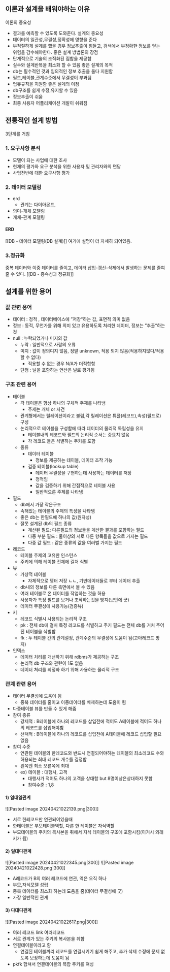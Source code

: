 ## 이론과 설계을 배워야하는 이유
이론의 중요성
- 결과를 예측할 수 있도록 도와준다.
설계의 중요성
- 데이터의 일관성,무결성,정확성에 영향을 준다
- 부적절하게 설계를 했을 경우 정보추출이 힘들고, 검색에서 부정확한 정보를 얻는 위험을 감수해야한다.
좋은 설계 방법론의 장점
- 단계적으로 기술의 조직화된 집합을 제공함
- 실수와 설계반복을 최소화 할 수 있음
좋은 설계의 목적
- db는 필수적인 것과 임의적인 정보 추출을 둘다 지원함
- 필드,테이블,관계수준에서 무결성이 부과됨
- 업뮤규칙을 지원함
좋은 설계의 이점
- db구조를 쉽게 수정,유지할 수 있음
- 정보추출이 쉬움
- 최종 사용자 어플리케이션 개발이 쉬워짐
## 전통적인 설계 방법
3단계를 거침
### 1. 요구사항 분석
- 모델이 되는 사업에 대한 조사
- 현재의 평가와 요구 분석을 위한 사용자 및 관리자와의 면담
- 사업전반에 대한 요구사항 평가

### 2. 데이터 모델링
- erd
	- 관계는 다이아몬드, 
- 의미-개체 모델링
- 개체-관계 모델링
#### ERD
[[DB - 데이터 모델링(DB 설계)]] 여기에 설명이 더 자세히 되어있음.

### 3.정규화
중복 데이터와 이중 데이터를 줄이고, 데이터 삽입-갱신-삭제에서 발생하는 문제를 줄여줄 수 있다.
[[DB - 종속성과 정규화]]


## 설계를 위한 용어
### 값 관련 용어
- 데이터 : 정적 , 데이터베이스에 ”저장“하는 값, 표면적 의미 없음
- 정보 : 동적, 무언가를 위해 의미 있고 유용하도록 처리한 데이터, 정보는 ”추출“하는 것
- null : 누락되었거나 미지의 값
	- 누락 : 일반적으로 사람의 오류
	- 미지 : 값이 정의디지 않음, 정말 unknown, 적용 되지 않음(적용하지않다/적용할 수 없다)
		- 적용할 수 없는 경우 N/A가 더적합함
	- 단점 : 널을 포함하는 연산은 널로 평가됨
### 구조 관련 용어
- 테이블
	- 각 테이블은 항상 하나의 구체적 주제를 나타냄
		- 주제는 개체 or 사건
	- 관계형에서는 릴레이션이라고 불림,각 릴레이션은 튜플(레코드),속성(필드로) 구성
	- 논리적으로 테이블을 구성함에 따라 데이터의 물리적 독립성을 유지
		- 테이블내의 레코드와 필드의 논리적 순서는 중요치 않음
		- 각 레코드 들은 식별하는 주키를 포함
	- 종류
		- 데이터 테이블
			- 정보를 제공하는 테이블, 데이터 조작 가능
		- 검증 테이블(lookup table)
			- 데이터 무결성을 구현하는데 사용하는 데이터를 저장
			- 정적임
			- 값을 검증하기 위해 간접적으로 테이블 사용
			- 일반적으론 주제를 나타냄
- 필드
	- db에서 가장 작은구조
	- 속해있는 테이블의 주제의 특성을 나타넴
	- 좋은 db는 한필드에 하나의 값(원자성)
	- 잘못 설계된 db의 필드 종류
		- 계산된 필드: 다른필드의 정보들을 계산한 결과를 포함하는 필드
		- 다중 부분 필드 : 둘이상의 서로 다른 항목들을 값으로 가지는 필드
		- 다중 값 필드 : 같은 종류의 값을 여러벌 가지는 필드
- 레코드
	- 테이블 주제의 고유한 인스턴스
	- 주키에 의해 테이블 전체에 걸처 식별
- 뷰
	- 가상적 테이블
		- 자체적으로 뎅터 저장 ㄴㄴ, 기반데이터들로 부터 데이터 추출
	- db내의 정보를 다른 측면에서 볼 수 있음
	- 여러 테이블로 온 데이터를 작업하는 것을 허용
	- 사용자가 특정 필드를 보거나 조작하는것을 방지(보안에 굿)
	- 데이터 무결성에 사용가능(검증뷰)
- 키
	- 레코드 식별시 사용되는 논리적 구조
	- pk : 전체 db에 걸처 특정 레코드를 식별하고 주키 필드는 전체 db를 거처 주어진 테이블을 식별함
	- fk : 두 테이블 간의 관계설정, 관계수준의 무결성에 도움이 됨(고아레코드 방지)
- 인덱스
	- 데이터 처리를 개선하기 위해 rdbms가 제공하는 구조
	- 논리적 db 구조와 관련이 1도 없음
	- 데이터 처리를 최정화 하기 위해 사용하는 물리적 구조
### 관계 관련 용어
- 데이터 무결성에 도움이 됨
	- 중복 데이터를 줄이고 이중데이터를 베제하는데 도움이 됨
- 다중테이블 뷰를 만들 수 있게 해줌
- 참여 종류
	- 강제적 : B테이블에 하나의 레코드를 삽입전에 적어도 A테이블에 적어도 하나의 레코드를 삽입해야함
	- 선택적 : B테이블에 하나의 레코드를 삽입전에 A테이블에 레코드 삽입할 필요 없음
- 참여 수준
	- 연관된 테이블의 한레코드와 반드시 연결되어야하는 테이블의 최소레코드 수와 허용되는 최대 레코드 개수를 결정함
	- 왼쪽엔 최소 오른쪽에 최대
	- ex) 테이블 : 대행사, 고객 
		- 대행사가 적어도 하나의 고객을 상대함 but 8명이상은상대하지 못함
		- 참여수준 : 1,8
#### 1) 일대일관계
![[Pasted image 20240421022139.png|300]]
- 서로 한레코드만 연관되어있을때
- 한테이블은 부모테이블역할, 다른 한 테이블은 자식역할
- 부모테이블의 주키의 복사본을 취해서 자식 테이블의 구조에 포함시킴(이거시 외래키가 됨)

#### 2) 일대다관계
![[Pasted image 20240421022345.png|300]]
![[Pasted image 20240421022428.png|300]]
- A레코드가 B의 여러 레코드에 연관, 역은 오직 하나
- 부모,자식모델 성립
- 중복 데이터를 최소화 하는데 도움을 줌(데이터 무결성에 굿)
- 가장 일반적인 관계

#### 3) 다대다관계
![[Pasted image 20240421022617.png|300]]
- 여러 레코드 link 여러레코드
- 서로 관계가 있는 주키의 복사본을 취함
- 연결테이블이라고 함
	- 연결된 테이블끼리 레코드를 연결시키기 쉽게 해주고, 추가 삭제 수정에 문제 없도록 보장하는데 도움이 됨
- pkfk 합쳐서 연결테이블의 복합 주키를 혀성